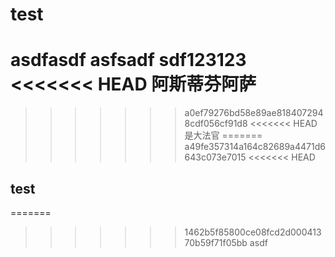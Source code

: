 # test


asdfasdf
asfsadf
sdf123123
<<<<<<< HEAD
阿斯蒂芬阿萨
=======
>>>>>>> a0ef79276bd58e89ae8184072948cdf056cf91d8
<<<<<<< HEAD
是大法官
=======
>>>>>>> a49fe357314a164c82689a4471d6643c073e7015
<<<<<<< HEAD


## test
=======
>>>>>>> 1462b5f85800ce08fcd2d00041370b59f71f05bb
asdf 